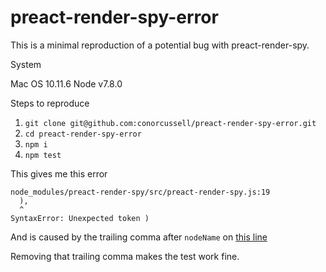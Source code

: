 # preact-render-spy-error

This is a minimal reproduction of a potential bug with preact-render-spy.

System

Mac OS 10.11.6
Node v7.8.0

Steps to reproduce

1. `git clone git@github.com:conorcussell/preact-render-spy-error.git`
2. `cd preact-render-spy-error`
3. `npm i`
4. `npm test`

This gives me this error

``` 
node_modules/preact-render-spy/src/preact-render-spy.js:19
  ),
  ^
SyntaxError: Unexpected token )
```

And is caused by the trailing comma after `nodeName` on [this line](https://github.com/mzgoddard/preact-render-spy/blob/master/src/preact-render-spy.js#L18)

Removing that trailing comma makes the test work fine.
